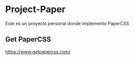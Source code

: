 # Project-Paper

Este es un proyecto personal donde implemento PaperCSS

## Get PaperCSS 

https://www.getpapercss.com/
